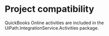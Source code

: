 ﻿# Project compatibility

QuickBooks Online activities are included in the
                UiPath.IntegrationService.Activities package.




|  |
| ---
